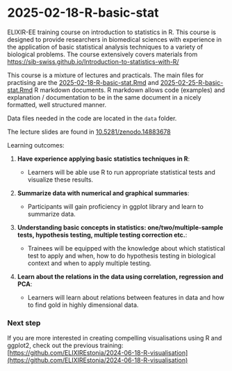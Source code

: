 # 2025-02-18-R-basic-stat

ELIXIR-EE training course on introduction to statistics in R. This course is designed to provide researchers in biomedical sciences with experience in the application of basic statistical analysis techniques to a variety of biological problems. The course extensively covers materials from https://sib-swiss.github.io/Introduction-to-statistics-with-R/



This course is a mixture of lectures and practicals. The main files for practising are the [2025-02-18-R-basic-stat.Rmd](2025-02-18-R-basic-stat.Rmd) and [2025-02-25-R-basic-stat.Rmd](2025-02-25-R-basic-stat.Rmd) R markdown documents. R markdown allows code (examples) and explanation / documentation to be in the same document in a nicely formatted, well structured manner.

Data files needed in the code are located in the `data` folder.

The lecture slides are found in [10.5281/zenodo.14883678](10.5281/zenodo.14883678)


Learning outcomes:

1.  **Have experience applying basic statistics techniques in R**:

    -   Learners will be able use R to run appropriate statistical tests and visualize these results.

2.  **Summarize data with numerical and graphical summaries**:

    -   Participants will gain proficiency in ggplot library and learn to summarize data.

3.  **Understanding basic concepts in statistics: one/two/multiple-sample tests, hypothesis testing, multiple testing correction etc.**:

    -   Trainees will be equipped with the knowledge about which statistical test to apply and when, how to do hypothesis testing in biological context and when to apply multiple testing.

4.  **Learn about the relations in the data using correlation, regression and PCA**:

    -   Learners will learn about relations between features in data and how to find gold in highly dimensional data. 

### Next step

If you are more interested in creating compelling visualisations using R and ggplot2, check out the previous training: [https://github.com/ELIXIREstonia/2024-06-18-R-visualisation](https://github.com/ELIXIREstonia/2024-06-18-R-visualisation)
